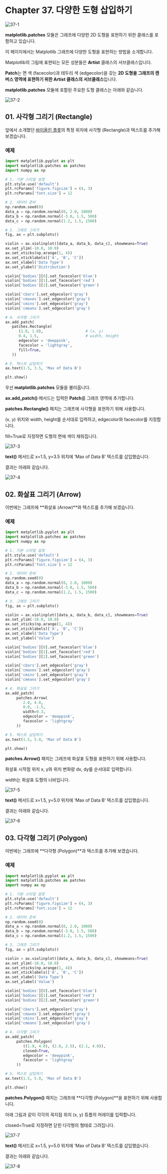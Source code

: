 # Chapter 37.  다양한 도형 삽입하기

![37-1](image/37/37-1.png)

**matplotlib.patches** 모듈은 그래프에 다양한 2D 도형을 표현하기 위한 클래스를 포함하고 있습니다.

이 페이지에서는 Matplotlib 그래프에 다양한 도형을 표현하는 방법을 소개합니다.



Matplotlib의 그림에 표현되는 모든 성분들은 **Artist** 클래스의 서브클래스입니다.

**Patch**는 면 색 (facecolor)과 테두리 색 (edgecolor)을 갖는 **2D 도형을 그래프의 캔버스 영역에 표현하기 위한 Artist 클래스의 서브클래스**입니다.

**matplotlib.patches** 모듈에 포함된 주요한 도형 클래스는 아래와 같습니다.

![37-2](image/37/37-2.png)



## 01. 사각형 그리기 (Rectangle)

앞에서 소개했던 [바이올린 플롯](https://wikidocs.net/142068)의 특정 위치에 사각형 (Rectangle)과 텍스트를 추가해 보겠습니다.

### 예제

```python
import matplotlib.pyplot as plt
import matplotlib.patches as patches
import numpy as np

# 1. 기본 스타일 설정
plt.style.use('default')
plt.rcParams['figure.figsize'] = (4, 3)
plt.rcParams['font.size'] = 12

# 2. 데이터 준비
np.random.seed(0)
data_a = np.random.normal(0, 2.0, 1000)
data_b = np.random.normal(-3.0, 1.5, 500)
data_c = np.random.normal(1.2, 1.5, 1500)

# 3. 그래프 그리기
fig, ax = plt.subplots()

violin = ax.violinplot([data_a, data_b, data_c], showmeans=True)
ax.set_ylim(-10.0, 10.0)
ax.set_xticks(np.arange(1, 4))
ax.set_xticklabels(['A', 'B', 'C'])
ax.set_xlabel('Data Type')
ax.set_ylabel('Distribution')

violin['bodies'][0].set_facecolor('blue')
violin['bodies'][1].set_facecolor('red')
violin['bodies'][2].set_facecolor('green')

violin['cbars'].set_edgecolor('gray')
violin['cmaxes'].set_edgecolor('gray')
violin['cmins'].set_edgecolor('gray')
violin['cmeans'].set_edgecolor('gray')

# 4. 사각형 그리기
ax.add_patch(
   patches.Rectangle(
      (1.8, 1.0),                   # (x, y)
      0.4, 1.5,                     # width, height
      edgecolor = 'deeppink',
      facecolor = 'lightgray',
      fill=True,
   ))

# 5. 텍스트 삽입하기
ax.text(1.5, 3.5, 'Max of Data B')

plt.show()
```

우선 **matplotlib.patches** 모듈을 불러옵니다.

**ax.add_patch()** 메서드는 입력한 **Patch**를 그래프 영역에 추가합니다.

**patches.Rectangle()** 패치는 그래프에 사각형을 표현하기 위해 사용합니다.

(x, y) 위치와 width, height를 순서대로 입력하고, edgecolor와 facecolor를 지정합니다.

fill=True로 지정하면 도형의 면에 색이 채워집니다.

![37-3](image/37/37-3.png)

**text()** 메서드로 x=1.5, y=3.5 위치에 ‘Max of Data B’ 텍스트를 삽입했습니다.

결과는 아래와 같습니다.

![37-4](image/37/37-4.png)



## 02. 화살표 그리기 (Arrow)

이번에는 그래프에 **화살표 (Arrow)**와 텍스트를 추가해 보겠습니다.

 

### 예제

```python
import matplotlib.pyplot as plt
import matplotlib.patches as patches
import numpy as np

# 1. 기본 스타일 설정
plt.style.use('default')
plt.rcParams['figure.figsize'] = (4, 3)
plt.rcParams['font.size'] = 12

# 2. 데이터 준비
np.random.seed(0)
data_a = np.random.normal(0, 2.0, 1000)
data_b = np.random.normal(-3.0, 1.5, 500)
data_c = np.random.normal(1.2, 1.5, 1500)

# 3. 그래프 그리기
fig, ax = plt.subplots()

violin = ax.violinplot([data_a, data_b, data_c], showmeans=True)
ax.set_ylim(-10.0, 10.0)
ax.set_xticks(np.arange(1, 4))
ax.set_xticklabels(['A', 'B', 'C'])
ax.set_xlabel('Data Type')
ax.set_ylabel('Value')

violin['bodies'][0].set_facecolor('blue')
violin['bodies'][1].set_facecolor('red')
violin['bodies'][2].set_facecolor('green')

violin['cbars'].set_edgecolor('gray')
violin['cmaxes'].set_edgecolor('gray')
violin['cmins'].set_edgecolor('gray')
violin['cmeans'].set_edgecolor('gray')

# 4. 화살표 그리기
ax.add_patch(
     patches.Arrow(
        2.0, 4.0,
        0.0, -1.5,
        width=0.3,
        edgecolor = 'deeppink',
        facecolor = 'lightgray'
     ))

# 5. 텍스트 삽입하기
ax.text(1.5, 5.0, 'Max of Data B')

plt.show()
```

**patches.Arrow()** 패치는 그래프에 화살표 도형을 표현하기 위해 사용합니다.

화살표 시작점 위치 x, y와 위치 변화량 dx, dy를 순서대로 입력합니다.

width는 화살표 도형의 너비입니다.

![37-5](image/37/37-5.png)

**text()** 메서드로 x=1.5, y=5.0 위치에 ‘Max of Data B’ 텍스트를 삽입했습니다.

결과는 아래와 같습니다.

![37-6](image/37/37-6.png)



## 03. 다각형 그리기 (Polygon)

이번에는 그래프에 **다각형 (Polygon)**과 텍스트를 추가해 보겠습니다.



### 예제

```python
import matplotlib.pyplot as plt
import matplotlib.patches as patches
import numpy as np

# 1. 기본 스타일 설정
plt.style.use('default')
plt.rcParams['figure.figsize'] = (4, 3)
plt.rcParams['font.size'] = 12

# 2. 데이터 준비
np.random.seed(0)
data_a = np.random.normal(0, 2.0, 1000)
data_b = np.random.normal(-3.0, 1.5, 500)
data_c = np.random.normal(1.2, 1.5, 1500)

# 3. 그래프 그리기
fig, ax = plt.subplots()

violin = ax.violinplot([data_a, data_b, data_c], showmeans=True)
ax.set_ylim(-10.0, 10.0)
ax.set_xticks(np.arange(1, 4))
ax.set_xticklabels(['A', 'B', 'C'])
ax.set_xlabel('Data Type')
ax.set_ylabel('Value')

violin['bodies'][0].set_facecolor('blue')
violin['bodies'][1].set_facecolor('red')
violin['bodies'][2].set_facecolor('green')

violin['cbars'].set_edgecolor('gray')
violin['cmaxes'].set_edgecolor('gray')
violin['cmins'].set_edgecolor('gray')
violin['cmeans'].set_edgecolor('gray')

# 4. 다각형 그리기
ax.add_patch(
     patches.Polygon(
        ((1.9, 4.0), (2.0, 2.5), (2.1, 4.0)),
        closed=True,
        edgecolor = 'deeppink',
        facecolor = 'lightgray'
     ))

# 5. 텍스트 삽입하기
ax.text(1.5, 5.0, 'Max of Data B')

plt.show()
```

**patches.Polygon()** 패치는 그래프에 **다각형 (Polygon)**을 표현하기 위해 사용합니다.

아래 그림과 같이 각각의 꼭지점 위치 (x, y) 튜플의 어레이를 입력합니다.

closed=True로 지정하면 닫힌 다각형의 형태로 그려집니다.

![37-7](image/37/37-7.png)

**text()** 메서드로 x=1.5, y=5.0 위치에 ‘Max of Data B’ 텍스트를 삽입했습니다.

결과는 아래와 같습니다.

![37-8](image/37/37-8.png)

